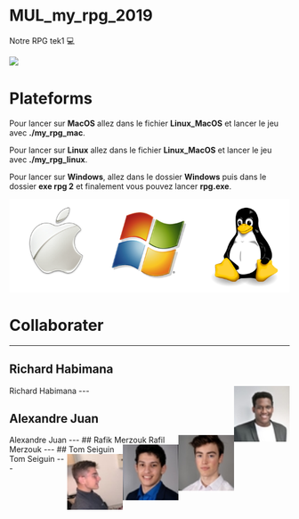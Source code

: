 # MUL_my_rpg_2019
Notre RPG tek1 :computer:

![](images/main.gif)

# Plateforms

Pour lancer sur **MacOS** allez dans le fichier **Linux_MacOS** et lancer le jeu avec **./my_rpg_mac**.

Pour lancer sur **Linux** allez dans le fichier **Linux_MacOS** et lancer le jeu avec **./my_rpg_linux**.

Pour lancer sur **Windows**, allez dans le dossier **Windows** puis dans le dossier **exe rpg 2** et finalement vous pouvez lancer **rpg.exe**.

![](images/windows-mac-os-linux.png)

# Collaborater

---
## Richard Habimana
<img align="right" width="100" height="100" src="images/rich.jpeg">
Richard Habimana
---

## Alexandre Juan
<img align="right" width="100" height="100" src="images/juan.jpeg">
Alexandre Juan
---
## Rafik Merzouk
<img align="right" width="100" height="100" src="images/rafik.jpeg">
Rafil Merzouk
---
## Tom Seiguin
<img align="right" width="100" height="100" src="images/tom.jpeg">
Tom Seiguin
---
